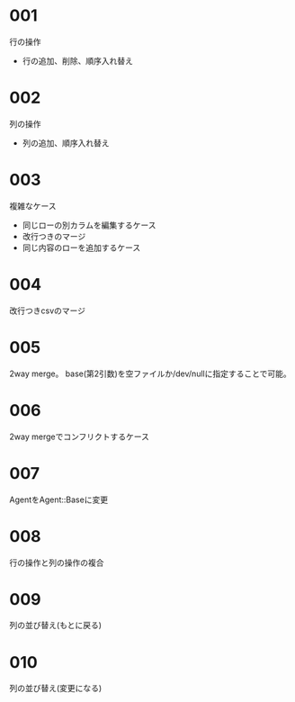 
# 001
行の操作
- 行の追加、削除、順序入れ替え

# 002
列の操作
- 列の追加、順序入れ替え

# 003
複雑なケース
- 同じローの別カラムを編集するケース
- 改行つきのマージ
- 同じ内容のローを追加するケース

# 004
改行つきcsvのマージ

# 005
2way merge。
base(第2引数)を空ファイルか/dev/nullに指定することで可能。

# 006
2way mergeでコンフリクトするケース

# 007
AgentをAgent::Baseに変更

# 008
行の操作と列の操作の複合

# 009
列の並び替え(もとに戻る)

# 010
列の並び替え(変更になる)




